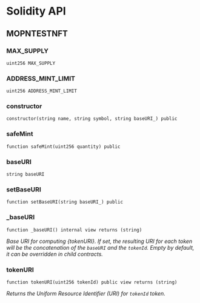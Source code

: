 # Solidity API

## MOPNTESTNFT

### MAX_SUPPLY

```solidity
uint256 MAX_SUPPLY
```

### ADDRESS_MINT_LIMIT

```solidity
uint256 ADDRESS_MINT_LIMIT
```

### constructor

```solidity
constructor(string name, string symbol, string baseURI_) public
```

### safeMint

```solidity
function safeMint(uint256 quantity) public
```

### baseURI

```solidity
string baseURI
```

### setBaseURI

```solidity
function setBaseURI(string baseURI_) public
```

### _baseURI

```solidity
function _baseURI() internal view returns (string)
```

_Base URI for computing {tokenURI}. If set, the resulting URI for each
token will be the concatenation of the `baseURI` and the `tokenId`. Empty
by default, it can be overridden in child contracts._

### tokenURI

```solidity
function tokenURI(uint256 tokenId) public view returns (string)
```

_Returns the Uniform Resource Identifier (URI) for `tokenId` token._

